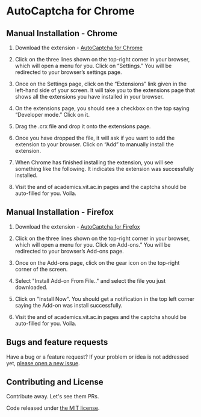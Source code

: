# AutoCaptcha for Chrome

## Manual Installation - Chrome

1. Download the extension - [AutoCaptcha for Chrome](autocaptcha-for-chrome.crx?raw=true)

2. Click on the three lines shown on the top-right corner in your browser, which will open a menu for you. Click on “Settings.” You will be redirected to your browser’s settings page.

3. Once on the Settings page, click on the “Extensions” link given in the left-hand side of your screen. It will take you to the extensions page that shows all the extensions you have installed in your browser.

4. On the extensions page, you should see a checkbox on the top saying “Developer mode.” Click on it.

5. Drag the .crx file and drop it onto the extensions page.

6. Once you have dropped the file, it will ask if you want to add the extension to your browser. Click on “Add” to manually install the extension.

7. When Chrome has finished installing the extension, you will see something like the following. It indicates the extension was successfully installed.

8. Visit the and of academics.vit.ac.in pages and the captcha should be auto-filled for you. Voila.

## Manual Installation - Firefox

1. Download the extension - [AutoCaptcha for Firefox](autocaptcha-for-firefox.xpi?raw=true)

2. Click on the three lines shown on the top-right corner in your browser, which will open a menu for you. Click on Add-ons.” You will be redirected to your browser’s Add-ons page.

3. Once on the Add-ons page, click on the gear icon on the top-right corner of the screen.

4. Select "Install Add-on From File.." and select the file you just downloaded. 

5. Click on "Install Now". You should get a notification in the top left corner saying the Add-on was install successfully.

6. Visit the and of academics.vit.ac.in pages and the captcha should be auto-filled for you. Voila.

## Bugs and feature requests

Have a bug or a feature request? If your problem or idea is not addressed yet, [please open a new issue](https://github.com/karthikb351/AutoCaptcha-for-chrome/issues).

## Contributing and License

Contribute away. Let's see them PRs.

Code released under [the MIT license](LICENSE).
